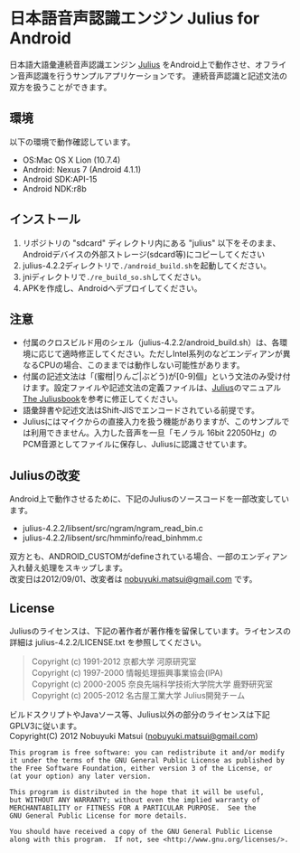 日本語音声認識エンジン Julius for Android
=========================================

日本語大語彙連続音声認識エンジン [Julius](http://julius.sourceforge.jp) をAndroid上で動作させ、オフライン音声認識を行うサンプルアプリケーションです。
連続音声認識と記述文法の双方を扱うことができます。

環境
----

以下の環境で動作確認しています。

* OS:Mac OS X Lion (10.7.4)
* Android: Nexus 7 (Android 4.1.1)
* Android SDK:API-15
* Android NDK:r8b

インストール
------------

1. リポジトリの "sdcard" ディレクトリ内にある "julius" 以下をそのまま、Androidデバイスの外部ストレージ(sdcard等)にコピーしてください
1. julius-4.2.2ディレクトリで`./android_build.sh`を起動してください。
1. jniディレクトリで`./re_build_so.sh`してください。
1. APKを作成し、Androidへデプロイしてください。

注意
----

* 付属のクロスビルド用のシェル（julius-4.2.2/android_build.sh）は、各環境に応じて適時修正してください。ただしIntel系列のなどエンディアンが異なるCPUの場合、このままでは動作しない可能性があります。
* 付属の記述文法は「(蜜柑|りんご|ぶどう)が[0-9]個」という文法のみ受け付けます。設定ファイルや記述文法の定義ファイルは、[Julius](http://julius.sourceforge.jp)のマニュアル[The Juliusbook](http://julius.sourceforge.jp/index.php?q=documents.html#juliusbook)を参考に修正してください。
* 語彙辞書や記述文法はShift-JISでエンコードされている前提です。
* Juliusにはマイクからの直接入力を扱う機能がありますが、このサンプルでは利用できません。入力した音声を一旦「モノラル 16bit 22050Hz」のPCM音源としてファイルに保存し、Juliusに認識させています。

Juliusの改変
------------

Android上で動作させるために、下記のJuliusのソースコードを一部改変しています。

* julius-4.2.2/libsent/src/ngram/ngram_read_bin.c
* julius-4.2.2/libsent/src/hmminfo/read_binhmm.c

双方とも、ANDROID_CUSTOMがdefineされている場合、一部のエンディアン入れ替え処理をスキップします。  
改変日は2012/09/01、改変者は nobuyuki.matsui@gmail.com です。

License
-------

Juliusのライセンスは、下記の著作者が著作権を留保しています。ライセンスの詳細は julius-4.2.2/LICENSE.txt を参照してください。

> Copyright (c)   1991-2012 京都大学 河原研究室  
> Copyright (c)   1997-2000 情報処理振興事業協会(IPA)  
> Copyright (c)   2000-2005 奈良先端科学技術大学院大学 鹿野研究室  
> Copyright (c)   2005-2012 名古屋工業大学 Julius開発チーム  


ビルドスクリプトやJavaソース等、Julius以外の部分のライセンスは下記GPLV3に従います。  
Copyright(C) 2012 Nobuyuki Matsui (nobuyuki.matsui@gmail.com)

    This program is free software: you can redistribute it and/or modify
    it under the terms of the GNU General Public License as published by
    the Free Software Foundation, either version 3 of the License, or
    (at your option) any later version.

    This program is distributed in the hope that it will be useful,
    but WITHOUT ANY WARRANTY; without even the implied warranty of
    MERCHANTABILITY or FITNESS FOR A PARTICULAR PURPOSE.  See the
    GNU General Public License for more details.

    You should have received a copy of the GNU General Public License
    along with this program.  If not, see <http://www.gnu.org/licenses/>.
